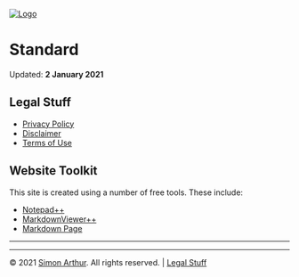 <script src="https://www.simonarthur.co.uk/includes/scripts/md-page.js"></script>

[![Logo](https://www.simonarthur.co.uk/includes/images/anomis66_jack.png "Keep It Simple, Simon")][home]




Standard
========

Updated: **2 January 2021**

Legal Stuff
-----------

 + [Privacy Policy](https://www.simonarthur.co.uk/privacy.html)
 + [Disclaimer](https://www.simonarthur.co.uk/disclaimer.html)
 + [Terms of Use](https://www.simonarthur.co.uk/terms.html)

Website Toolkit
---------------

This site is created using a number of free tools.  These include:

 + [Notepad++](https://notepad-plus-plus.org/ "Notepad++")
 + [MarkdownViewer++](https://github.com/nea/MarkdownViewerPlusPlus "MarkdownViewer++")
 + [Markdown Page](https://github.com/oscarmorrison/md-page/ "Markdown Page")






------

<ul id="myNavbar" class="columns"></ul>
<script src="https://www.simonarthur.co.uk/includes/scripts/navigation.main.js"></script>

------

&copy; 2021 [Simon Arthur][home].  All rights reserved. | [Legal Stuff][legal]

[home]: <https://www.simonarthur.co.uk/> "Keep It Simple, Simon"
[legal]: <https://www.simonarthur.co.uk/legal.html> "Legal Stuff"